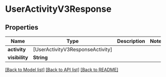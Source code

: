 # UserActivityV3Response

## Properties
Name | Type | Description | Notes
------------ | ------------- | ------------- | -------------
**activity** | [UserActivityV3ResponseActivity] |  | 
**visibility** | **String** |  | 

[[Back to Model list]](../README.md#documentation-for-models) [[Back to API list]](../README.md#documentation-for-api-endpoints) [[Back to README]](../README.md)


